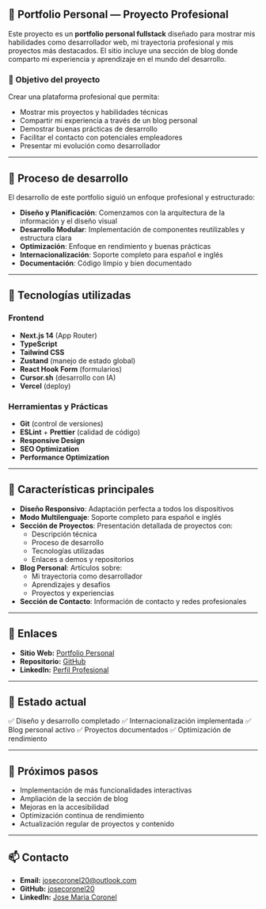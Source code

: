 ## 🎯 Portfolio Personal — Proyecto Profesional

Este proyecto es un **portfolio personal fullstack** diseñado para mostrar mis habilidades como desarrollador web, mi trayectoria profesional y mis proyectos más destacados. El sitio incluye una sección de blog donde comparto mi experiencia y aprendizaje en el mundo del desarrollo.

### 🎯 Objetivo del proyecto

Crear una plataforma profesional que permita:

* Mostrar mis proyectos y habilidades técnicas
* Compartir mi experiencia a través de un blog personal
* Demostrar buenas prácticas de desarrollo
* Facilitar el contacto con potenciales empleadores
* Presentar mi evolución como desarrollador

---

## 🚧 Proceso de desarrollo

El desarrollo de este portfolio siguió un enfoque profesional y estructurado:

* **Diseño y Planificación**: Comenzamos con la arquitectura de la información y el diseño visual
* **Desarrollo Modular**: Implementación de componentes reutilizables y estructura clara
* **Optimización**: Enfoque en rendimiento y buenas prácticas
* **Internacionalización**: Soporte completo para español e inglés
* **Documentación**: Código limpio y bien documentado

---

## 🧱 Tecnologías utilizadas

### Frontend

* **Next.js 14** (App Router)
* **TypeScript**
* **Tailwind CSS**
* **Zustand** (manejo de estado global)
* **React Hook Form** (formularios)
* **Cursor.sh** (desarrollo con IA)
* **Vercel** (deploy)

### Herramientas y Prácticas

* **Git** (control de versiones)
* **ESLint** + **Prettier** (calidad de código)
* **Responsive Design**
* **SEO Optimization**
* **Performance Optimization**

---

## 📱 Características principales

* **Diseño Responsivo**: Adaptación perfecta a todos los dispositivos
* **Modo Multilenguaje**: Soporte completo para español e inglés
* **Sección de Proyectos**: Presentación detallada de proyectos con:
  * Descripción técnica
  * Proceso de desarrollo
  * Tecnologías utilizadas
  * Enlaces a demos y repositorios
* **Blog Personal**: Artículos sobre:
  * Mi trayectoria como desarrollador
  * Aprendizajes y desafíos
  * Proyectos y experiencias
* **Sección de Contacto**: Información de contacto y redes profesionales

---

## 🔗 Enlaces

* **Sitio Web:** [Portfolio Personal](https://josecoronel20.github.io/portfolioPersonal/)
* **Repositorio:** [GitHub](https://github.com/josecoronel20/portfolioPersonal)
* **LinkedIn:** [Perfil Profesional](https://www.linkedin.com/in/jose-maria-coronel/)

---

## 📌 Estado actual

✅ Diseño y desarrollo completado
✅ Internacionalización implementada
✅ Blog personal activo
✅ Proyectos documentados
✅ Optimización de rendimiento

---

## 🚀 Próximos pasos

* Implementación de más funcionalidades interactivas
* Ampliación de la sección de blog
* Mejoras en la accesibilidad
* Optimización continua de rendimiento
* Actualización regular de proyectos y contenido

---

## 📫 Contacto

* **Email:** josecoronel20@outlook.com
* **GitHub:** [josecoronel20](https://github.com/josecoronel20)
* **LinkedIn:** [Jose Maria Coronel](https://www.linkedin.com/in/jose-maria-coronel/)

